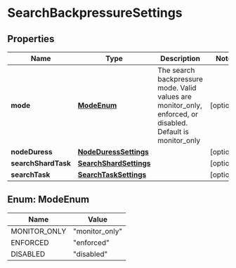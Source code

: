 

# SearchBackpressureSettings


## Properties

| Name | Type | Description | Notes |
|------------ | ------------- | ------------- | -------------|
|**mode** | [**ModeEnum**](#ModeEnum) | The search backpressure mode. Valid values are monitor_only, enforced, or disabled. Default is monitor_only |  [optional] |
|**nodeDuress** | [**NodeDuressSettings**](NodeDuressSettings.md) |  |  [optional] |
|**searchShardTask** | [**SearchShardSettings**](SearchShardSettings.md) |  |  [optional] |
|**searchTask** | [**SearchTaskSettings**](SearchTaskSettings.md) |  |  [optional] |



## Enum: ModeEnum

| Name | Value |
|---- | -----|
| MONITOR_ONLY | &quot;monitor_only&quot; |
| ENFORCED | &quot;enforced&quot; |
| DISABLED | &quot;disabled&quot; |



